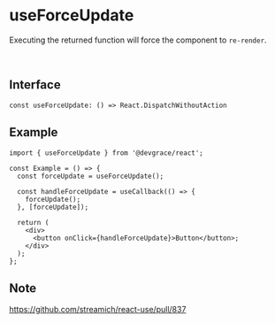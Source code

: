 # useForceUpdate

Executing the returned function will force the component to `re-render`.

<br />

## Interface
```tsx
const useForceUpdate: () => React.DispatchWithoutAction
```

## Example

```tsx
import { useForceUpdate } from '@devgrace/react';

const Example = () => {
  const forceUpdate = useForceUpdate();
  
  const handleForceUpdate = useCallback(() => {
    forceUpdate();
  }, [forceUpdate]);

  return (
    <div>
      <button onClick={handleForceUpdate}>Button</button>;
    </div>
  );
};
```

## Note
https://github.com/streamich/react-use/pull/837